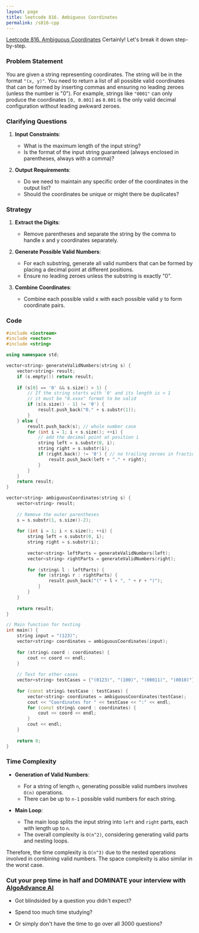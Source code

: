 ```yaml
---
layout: page
title: leetcode 816. Ambiguous Coordinates
permalink: /s816-cpp
---
```

[Leetcode 816. Ambiguous Coordinates](https://algoadvance.github.io/algoadvance/l816)
Certainly! Let's break it down step-by-step.

### Problem Statement

You are given a string representing coordinates. The string will be in the format `"(x, y)"`. You need to return a list of all possible valid coordinates that can be formed by inserting commas and ensuring no leading zeroes (unless the number is "0"). For example, strings like `"0001"` can only produce the coordinates `[0, 0.001]` as `0.001` is the only valid decimal configuration without leading awkward zeroes.

### Clarifying Questions

1. **Input Constraints**:
   - What is the maximum length of the input string?
   - Is the format of the input string guaranteed (always enclosed in parentheses, always with a comma)?

2. **Output Requirements**:
   - Do we need to maintain any specific order of the coordinates in the output list?
   - Should the coordinates be unique or might there be duplicates?

### Strategy

1. **Extract the Digits**:
   - Remove parentheses and separate the string by the comma to handle x and y coordinates separately.

2. **Generate Possible Valid Numbers**:
   - For each substring, generate all valid numbers that can be formed by placing a decimal point at different positions.
   - Ensure no leading zeroes unless the substring is exactly "0".
  
3. **Combine Coordinates**:
   - Combine each possible valid x with each possible valid y to form coordinate pairs.

### Code

```cpp
#include <iostream>
#include <vector>
#include <string>

using namespace std;

vector<string> generateValidNumbers(string s) {
    vector<string> result;
    if (s.empty()) return result;
    
    if (s[0] == '0' && s.size() > 1) {
        // If the string starts with '0' and its length is > 1
        // it must be "0.xxxx" format to be valid
        if (s[s.size() - 1] != '0') {
            result.push_back("0." + s.substr(1));
        }
    } else {
        result.push_back(s); // whole number case
        for (int i = 1; i < s.size(); ++i) {
            // add the decimal point at position i
            string left = s.substr(0, i);
            string right = s.substr(i);
            if (right.back() != '0') { // no trailing zeroes in fractional part
                result.push_back(left + "." + right);
            }
        }
    }
    return result;
}

vector<string> ambiguousCoordinates(string s) {
    vector<string> result;
    
    // Remove the outer parentheses
    s = s.substr(1, s.size()-2);
    
    for (int i = 1; i < s.size(); ++i) {
        string left = s.substr(0, i);
        string right = s.substr(i);
        
        vector<string> leftParts = generateValidNumbers(left);
        vector<string> rightParts = generateValidNumbers(right);
        
        for (string& l : leftParts) {
            for (string& r : rightParts) {
                result.push_back("(" + l + ", " + r + ")");
            }
        }
    }
    
    return result;
}

// Main function for testing
int main() {
    string input = "(123)";
    vector<string> coordinates = ambiguousCoordinates(input);
    
    for (string& coord : coordinates) {
        cout << coord << endl;
    }
    
    // Test for other cases
    vector<string> testCases = {"(0123)", "(100)", "(00011)", "(0010)"};
    
    for (const string& testCase : testCases) {
        vector<string> coordinates = ambiguousCoordinates(testCase);
        cout << "Coordinates for " << testCase << ":" << endl;
        for (const string& coord : coordinates) {
            cout << coord << endl;
        }
        cout << endl;
    }
    
    return 0;
}
```

### Time Complexity

- **Generation of Valid Numbers**:
  - For a string of length `n`, generating possible valid numbers involves `O(n)` operations.
  - There can be up to `n-1` possible valid numbers for each string.

- **Main Loop**:
  - The main loop splits the input string into `left` and `right` parts, each with length up to `n`.
  - The overall complexity is `O(n^2)`, considering generating valid parts and nesting loops.

Therefore, the time complexity is `O(n^3)` due to the nested operations involved in combining valid numbers. The space complexity is also similar in the worst case.


### Cut your prep time in half and DOMINATE your interview with [AlgoAdvance AI](https://algoAdvance.com)

- Got blindsided by a question you didn't expect?

- Spend too much time studying?

- Or simply don't have the time to go over all 3000 questions?

